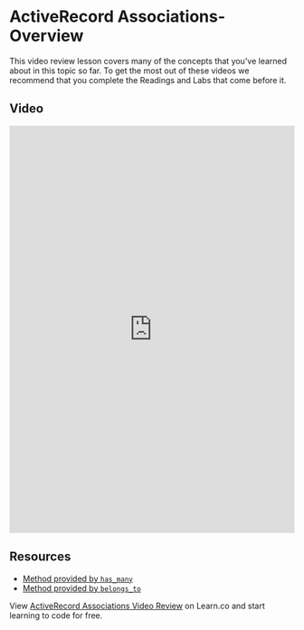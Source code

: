 # ActiveRecord Associations- Overview

This video review lesson covers many of the concepts that you've learned about in this topic so far. To get the most out of these videos we recommend that you complete the Readings and Labs that come before it. 

## Video
<iframe width="100%" height="720" src="https://www.youtube.com/embed/5dqPYRsQd10?rel=0&amp;showinfo=0" frameborder="0" allowfullscreen></iframe> 

## Resources
- [Method provided by `has_many`](http://api.rubyonrails.org/classes/ActiveRecord/Associations/ClassMethods.html#method-i-has_many)
- [Method provided by `belongs_to`](http://api.rubyonrails.org/classes/ActiveRecord/Associations/ClassMethods.html#method-i-belongs_to)

<p class='util--hide'>View <a href='https://learn.co/lessons/activerecord-associations-video-review'>ActiveRecord Associations Video Review</a> on Learn.co and start learning to code for free.</p>
